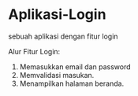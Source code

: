 # Aplikasi-Login
sebuah aplikasi dengan fitur login

Alur Fitur Login:  
  1. Memasukkan email dan password
  2. Memvalidasi masukan.
  3. Menampilkan halaman beranda.
